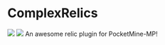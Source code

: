 # ComplexRelics
[![](https://poggit.pmmp.io/shield.state/Relics)](https://poggit.pmmp.io/p/Relics)
[![](https://poggit.pmmp.io/shield.dl.total/Relics)](https://poggit.pmmp.io/p/Relics)
An awesome relic plugin for PocketMine-MP!
